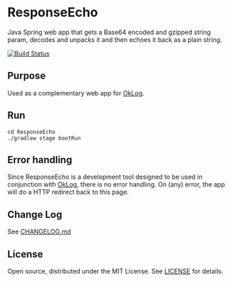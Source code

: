 # ResponseEcho

Java Spring web app that gets a Base64 encoded and gzipped string param, decodes and unpacks it and then echoes it back as a plain string.

[![Build Status](https://api.travis-ci.org/simonpercic/ResponseEcho.svg?branch=master)](https://travis-ci.org/simonpercic/ResponseEcho)

## Purpose

Used as a complementary web app for [OkLog](https://github.com/simonpercic/OkLog).

## Run

```
cd ResponseEcho
./gradlew stage bootRun
```

## Error handling

Since ResponseEcho is a development tool designed to be used in conjunction with [OkLog](https://github.com/simonpercic/OkLog), there is no error handling. On (any) error, the app will do a HTTP redirect back to this page.

## Change Log
See [CHANGELOG.md](CHANGELOG.md)

## License

Open source, distributed under the MIT License. See [LICENSE](LICENSE) for details.

